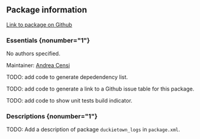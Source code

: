 <div id='duckietown_logs-autogenerated' markdown='1'>


<!-- do not edit this file, autogenerated -->

## Package information 

[Link to package on Github](github:org=duckietown,repo=Software,path=80-to-sort/duckietown_logs,branch=andrea-config)

### Essentials {nonumber="1"}

No authors specified.

Maintainer: [Andrea Censi](mailto:acensi@idsc.mavt.ethz.ch)

TODO: add code to generate depedendency list.

TODO: add code to generate a link to a Github issue table for this package.

TODO: add code to show unit tests build indicator.

### Descriptions {nonumber="1"}

TODO: Add a description of package `duckietown_logs` in `package.xml`.



</div>

